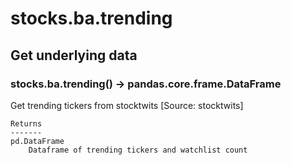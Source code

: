 # stocks.ba.trending

## Get underlying data 
### stocks.ba.trending() -> pandas.core.frame.DataFrame

Get trending tickers from stocktwits [Source: stocktwits]

    Returns
    -------
    pd.DataFrame
        Dataframe of trending tickers and watchlist count

